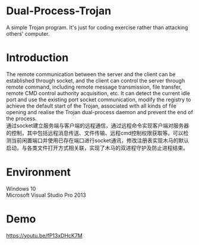 # Dual-Process-Trojan
A simple Trojan program. It's just for coding exercise rather than attacking others' computer.  
# Introduction  
The remote communication between the server and the client can be established through socket, and the client can control the server through remote command, including remote message transmission, file transfer, remote CMD control authority acquisition, etc. It can detect the current idle port and use the existing port socket communication, modify the registry to achieve the default start of the Trojan, associated with all kinds of file opening and realise the Trojan dual-process daemon and prevent the end of the process.  
通过socket建立服务端与客户端的远程通信，通过远程命令实现客户端对服务器的控制，其中包括远程消息传送、文件传输、远程cmd控制权限获取等。可以检测当前闲置端口并使用已存在端口进行socket通讯，修改注册表实现木马的默认启动，与各类文件打开方式相关联，实现了木马的双进程守护及防止进程结束。  
# Environment  
Windows 10  
Microsoft Visual Studio Pro 2013  
# Demo  
https://youtu.be/fP13xDHcK7M  
